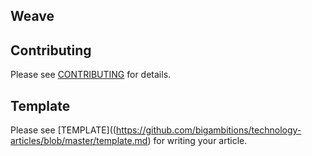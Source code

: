 ## Weave


## Contributing
Please see [CONTRIBUTING](https://github.com/bigambitions/technology-articles/blob/master/contributing.md) for details.

## Template
Please see [TEMPLATE]((https://github.com/bigambitions/technology-articles/blob/master/template.md) for writing your article. 

